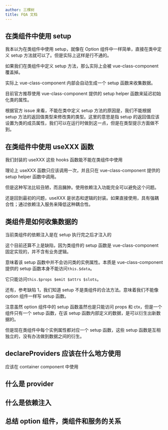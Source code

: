 ```yaml
---
author: 三棵树
title: FQA 文档
---
```


## 在类组件中使用 setup

我本以为在类组件中使用 setup，就像在 Option 组件中一样简单，直接在类中定义 setup 方法就可以了。但是实际上这样是行不通的。

如果我们在类组件中定义 setup 方法，那么实际上会被 vue-class-component 覆盖掉。

实际上 vue-class-component 内部会自动生成一个 setup 函数来收集数据。

目前官方推荐使用 vue-class-component 提供的 setup helper 函数来延迟初始化类的属性。

根据官方 issue 来看，不能在类中定义 setup 方法的原因是，我们不能根据 setup 方法的返回值类型来修改类的类型。这里的意思是指 setup 的返回值应该设置为类的成员属性，我们可以在运行时做到这一点，但是在类型提示方面做不到。

## 在类组件中使用 useXXX 函数

我们封装的 useXXX 这些 hooks 函数能不能在类组件中使用

理论上 useXXX 函数只应该调用一次，并且只在 vue-class-component 提供的 setup helper 函数中调用。

但是这种写法比较丑陋，而且臃肿。使用依赖注入功能完全可以避免这个问题。

还是回到最初的问题，useXXX 是状态和逻辑的封装。如果直接使用，具有强耦合性；通过依赖注入服务来降低这种耦合性。

## 类组件是如何收集数据的

当前类组件的依赖注入是在 setup 执行完之后才注入的

这个目前还算不上是缺陷，因为类组件的 setup 函数是 vue-class-component 固定实现的，并不含有业务逻辑。

意味着该 setup 函数中并不会访问类的实例属性。本质是 vue-class-component 提供的 setup 函数本身不能访问`this.$data`。

它只能访问`this.$props $emit $attrs $slots`。

还有，参考缺陷 1，我们知道 setup 不是类组件的合法方法。意味着我们不能像 option 组件一样写 setup 函数。

注意虽然 option 组件中的 setup 函数虽然也是只能访问 props 和 ctx，但是一个组件只有一个 setup 函数，在该 setup 函数内部定义的数据，是可以衍生出新数据的。

但是现在类组件中每个实例属性都对应一个 setup 函数，这些 setup 函数是互相独立的，没有办法做到数据之间的衍生。

## declareProviders 应该在什么地方使用

应该在 container component 中使用

## 什么是 provider

## 什么是依赖注入

## 总结 option 组件，类组件和服务的关系
